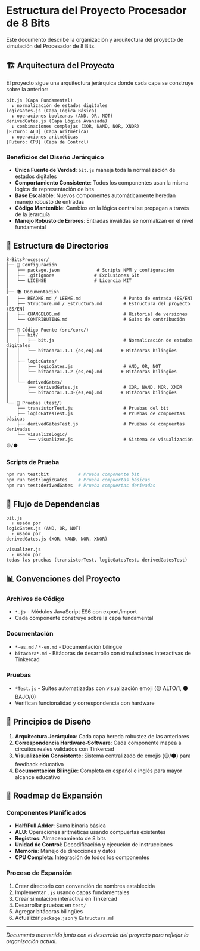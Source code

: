 # Estructura del Proyecto Procesador de 8 Bits

Este documento describe la organización y arquitectura del proyecto de simulación del Procesador de 8 Bits.

## 🏗️ Arquitectura del Proyecto

El proyecto sigue una arquitectura jerárquica donde cada capa se construye sobre la anterior:

```
bit.js (Capa Fundamental)
  ↓ normalización de estados digitales
logicGates.js (Capa Lógica Básica)
  ↓ operaciones booleanas (AND, OR, NOT)
derivedGates.js (Capa Lógica Avanzada)
  ↓ combinaciones complejas (XOR, NAND, NOR, XNOR)
[Futuro: ALU] (Capa Aritmética)
  ↓ operaciones aritméticas
[Futuro: CPU] (Capa de Control)
```
### Beneficios del Diseño Jerárquico
- **Única Fuente de Verdad**: `bit.js` maneja toda la normalización de estados digitales
- **Comportamiento Consistente**: Todos los componentes usan la misma lógica de representación de bits
- **Base Escalable**: Nuevos componentes automáticamente heredan manejo robusto de entradas
- **Código Mantenible**: Cambios en la lógica central se propagan a través de la jerarquía
- **Manejo Robusto de Errores**: Entradas inválidas se normalizan en el nivel fundamental

## 📁 Estructura de Directorios

```
8-BitsProcessor/
├── 📄 Configuración
│   ├── package.json              # Scripts NPM y configuración
│   ├── .gitignore               # Exclusiones Git
│   └── LICENSE                  # Licencia MIT
│
├── 📚 Documentación
│   ├── README.md / LEEME.md                # Punto de entrada (ES/EN)
│   ├── Structure.md / Estructura.md        # Estructura del proyecto (ES/EN)
│   ├── CHANGELOG.md                        # Historial de versiones
│   └── CONTRIBUTING.md                     # Guías de contribución
│
├── 🔧 Código Fuente (src/core/)
│   ├── bit/
│   │   ├── bit.js                          # Normalización de estados digitales
│   │   └── bitacora1.1.1-{es,en}.md       # Bitácoras bilingües
│   │
│   ├── logicGates/
│   │   ├── logicGates.js                   # AND, OR, NOT
│   │   └── bitacora1.1.2-{es,en}.md       # Bitácoras bilingües
│   │
│   └── derivedGates/
│       ├── derivedGates.js                 # XOR, NAND, NOR, XNOR
│       └── bitacora1.1.3-{es,en}.md       # Bitácoras bilingües
│
└── 🧪 Pruebas (test/)
    ├── transistorTest.js                   # Pruebas del bit
    ├── logicGatesTest.js                   # Pruebas de compuertas básicas
    ├── derivedGatesTest.js                 # Pruebas de compuertas derivadas
    └── visualizeLogic/
        └── visualizer.js                   # Sistema de visualización 🟡/⚫
```

### Scripts de Prueba
```bash
npm run test:bit           # Prueba componente bit
npm run test:logicGates    # Prueba compuertas básicas
npm run test:derivedGates  # Prueba compuertas derivadas
```

## 🔗 Flujo de Dependencias

```
bit.js
  ↑ usado por
logicGates.js (AND, OR, NOT)
  ↑ usado por
derivedGates.js (XOR, NAND, NOR, XNOR)

visualizer.js
  ↑ usado por
todas las pruebas (transistorTest, logicGatesTest, derivedGatesTest)
```

## 📊 Convenciones del Proyecto

### Archivos de Código
- `*.js` - Módulos JavaScript ES6 con export/import
- Cada componente construye sobre la capa fundamental

### Documentación
- `*-es.md` / `*-en.md` - Documentación bilingüe
- `bitacora*.md` - Bitácoras de desarrollo con simulaciones interactivas de Tinkercad

### Pruebas
- `*Test.js` - Suites automatizadas con visualización emoji (🟡 ALTO/1, ⚫ BAJO/0)
- Verifican funcionalidad y correspondencia con hardware

## 🎯 Principios de Diseño

1. **Arquitectura Jerárquica**: Cada capa hereda robustez de las anteriores
2. **Correspondencia Hardware-Software**: Cada componente mapea a circuitos reales validados con Tinkercad
3. **Visualización Consistente**: Sistema centralizado de emojis (🟡/⚫) para feedback educativo
4. **Documentación Bilingüe**: Completa en español e inglés para mayor alcance educativo

## 🚀 Roadmap de Expansión

### Componentes Planificados
- **Half/Full Adder**: Suma binaria básica
- **ALU**: Operaciones aritméticas usando compuertas existentes
- **Registros**: Almacenamiento de 8 bits
- **Unidad de Control**: Decodificación y ejecución de instrucciones
- **Memoria**: Manejo de direcciones y datos
- **CPU Completa**: Integración de todos los componentes

### Proceso de Expansión
1. Crear directorio con convención de nombres establecida
2. Implementar `.js` usando capas fundamentales
3. Crear simulación interactiva en Tinkercad
4. Desarrollar pruebas en `test/`
5. Agregar bitácoras bilingües
6. Actualizar `package.json` y `Estructura.md`

---

*Documento mantenido junto con el desarrollo del proyecto para reflejar la organización actual.*